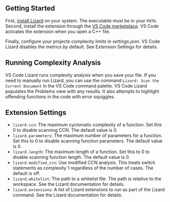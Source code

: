 <!-- Jekyll and Github Pages process this file into a website. A level -->
<!-- heading is redundant in the produced HTML. -->
<!-- markdownlint-disable MD041 -->

## Getting Started

First, [install Lizard](https://github.com/terryyin/lizard#installation) on your
system. The executable must be in your `PATH`. Second, install the extension
through the
[VS Code marketplace](https://marketplace.visualstudio.com/items?itemName=brobeson.vscode-lizard).
VS Code activates the extension when you open a C++ file.

Finally, configure your projects complexity limits in _settings.json_. VS Code
Lizard disables the metrics by default. See Extension Settings for details.

## Running Complexity Analysis

VS Code Lizard runs complexity analysis when you save your file. If you need to
manually run Lizard, you can use the command `Lizard: Scan the Current Document`
in the VS Code command palette. VS Code Lizard populates the Problems view with
any results. It also attempts to highlight offending functions in the code with
error squiggles.

## Extension Settings

- `lizard.ccn`: The maximum cyclomatic complexity of a function. Set this 0 to
  disable scanning CCN. The default value is 0.
- `lizard.parameters`: The maximum number of parameters for a function. Set this
  to 0 to disable scanning function parameters. The default value is 0.
- `lizard.length`: The maximum length of a function. Set this to 0 to disable
  scanning function length. The default value is 0.
- `lizard.modified_ccn`: Use modified CCN analysis. This treats switch
  statements as complexity 1 regardless of the number of cases. The default is
  off.
- `lizard.whitelist`: The path to a whitelist file. The path is relative to the
  workspace. See the Lizard documentation for details.
- `lizard.extensions`: A list of Lizard extensions to run as part of the Lizard
  command. See the Lizard documentation for details.
